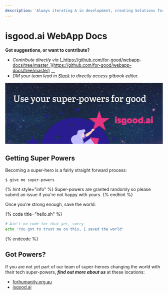 ```yaml
---
description: 'Always iterating & in development, creating Solutions for Humanity ;)'
---
```


# isgood.ai WebApp Docs

**Got suggestions, or want to contribute?**  

* _Contribute directly via_ [_https://github.com/for-good/webapp-docs/tree/master_](https://github.com/for-good/webapp-docs/tree/master) __
* _DM your team lead in_ [_Slack_](https://isgood.slack.com) _to directly access gitbook editor._

![](.gitbook/assets/banner-superpowers.png)

## Getting Super Powers

Becoming a super-hero is a fairly straight forward process:

```
$ give me super-powers
```

{% hint style="info" %}
 Super-powers are granted randomly so please submit an issue if you're not happy with yours.
{% endhint %}

Once you're strong enough, save the world:

{% code title="hello.sh" %}
```bash
# Ain't no code for that yet, sorry
echo 'You got to trust me on this, I saved the world'
```
{% endcode %}

## Got Powers?

If you are not yet part of our team of super-heroes changing the world with their tech super-powers, _**find out more about us**_ at these locations:

* [forhumanity.org.au](https://forhumanity.org.au)
* [isgood.ai](https://isgood.ai)

